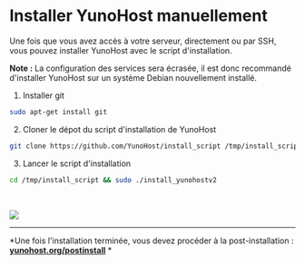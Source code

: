 # Installer YunoHost manuellement

Une fois que vous avez accès à votre serveur, directement ou par SSH, vous pouvez installer YunoHost avec le script d'installation.

<div class="alert alert-info">
<b>Note :</b> La configuration des services sera écrasée, il est donc recommandé d'installer YunoHost sur un système Debian nouvellement installé.
</div>

1. Installer git
```bash
sudo apt-get install git
```

2. Cloner le dépot du script d'installation de YunoHost
```bash
git clone https://github.com/YunoHost/install_script /tmp/install_script
```

3. Lancer le script d'installation
```bash
cd /tmp/install_script && sudo ./install_yunohostv2
```

<br>

<p class="text-center">
<img src="https://yunohost.org/images/install_script.png">
</p>

---

*Une fois l'installation terminée, vous devez procéder à la post-installation : **[yunohost.org/postinstall](/postinstall_fr)** *